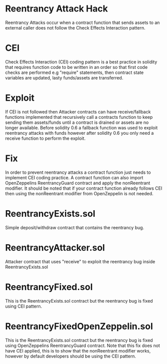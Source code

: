 # Reentrancy Attack Hack
Reentrancy Attacks occur when a contract function that sends assets to an external caller does not follow the Check Effects Interaction pattern. 

# CEI
Check Effects Interaction (CEI) coding pattern is a best practice in solidity that requires function code to be written in an order so that first code checks are performed e.g "require" statements, then contract state variables are updated, lasty funds/assets are transferred.

# Exploit
If CEI is not followed then Attacker contracts can have receive/fallback functions implemented that recursively call a contracts function to keep sending them assets/funds until a contract is drained or assets are no longer available.
Before solidity 0.6 a fallback function was used to exploit reentrancy attacks with funds however after solidity 0.6 you only need a receive function to perform the exploit.

# Fix
In order to prevent reentrancy attacks a contract function just needs to implement CEI coding practice. A contract function can also import OpenZeppelins ReentrancyGuard contract and apply the nonReentrant modifier. 
It should be noted that if your contract function already follows CEI then using the nonReentrant modifier from OpenZeppelin is not needed.

# ReentrancyExists.sol
Simple deposit/withdraw contract that contains the reentrancy bug.
# ReentrancyAttacker.sol
Attacker contract that uses "receive" to exploit the reentrancy bug inside ReentrancyExists.sol

# ReentrancyFixed.sol
This is the ReentrancyExists.sol contract but the reentrancy bug is fixed using CEI pattern.

# ReentrancyFixedOpenZeppelin.sol
This is the ReentrancyExists.sol contract but the reentrancy bug is fixed using OpenZeppelins ReentrancyGuard contract. Note that this fix does not have CEI applied, this is to show that the nonReentrant modifier works, however by default developers should be using the CEI pattern.